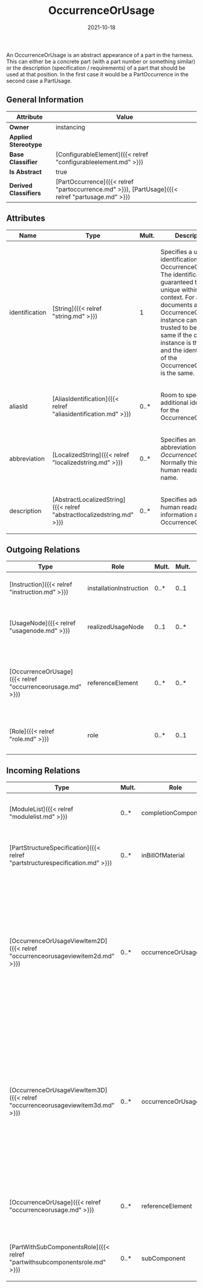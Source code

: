 ﻿---
title: OccurrenceOrUsage
toc: false
type: specs
date: "2021-10-18"
draft: false
specification: VEC
version: 1.2.1
documentType: "Recommendation"
elementType: Class
classes:
  - OccurrenceOrUsage
menu_name: vec-1.2.1
---
<p> An OccurrenceOrUsage is an abstract appearance of a part in the harness. This can either be a concrete part (with a part number or something similar) or the description (specification / requirements) of a part that should be used at that position. In the first case it would be a PartOccurrence in the second case a PartUsage.      </p>

## General Information

| Attribute               | Value |
|-------------------------|-------|
| **Owner**               | instancing |
| **Applied Stereotype**  |   |
| **Base Classifier**     | [ConfigurableElement]({{< relref "configurableelement.md" >}})<br/>  |
| **Is Abstract**         | true |
| **Derived Classifiers** | [PartOccurrence]({{< relref "partoccurrence.md" >}}), [PartUsage]({{< relref "partusage.md" >}}) |

## Attributes
|  Name  |  Type  |  Mult.  |  Description  |  Owning Classifier  |
|--------|--------|---------|---------------|--------------|
|identification | [String]({{< relref "string.md" >}}) | 1 | <p> Specifies a unique identification of the OccurrenceOrUsage. The identification is guaranteed to be unique within the context. For all VEC-documents an OccurrenceOrUsage-instance can be trusted to be the same if the context-instance is the same and the identification of the OccurrenceOrUsage is the same.      </p> | [OccurrenceOrUsage]({{< relref "occurrenceorusage.md" >}}) |
|aliasId | [AliasIdentification]({{< relref "aliasidentification.md" >}}) | 0..* | <p> Room to specify additional identifiers for the OccurrenceOrUsage.      </p> | [OccurrenceOrUsage]({{< relref "occurrenceorusage.md" >}}) |
|abbreviation | [LocalizedString]({{< relref "localizedstring.md" >}}) | 0..* | <p> Specifies an abbreviation of the <i>OccurrenceOrUsage</i>. Normally this a human readable short name.      </p> | [OccurrenceOrUsage]({{< relref "occurrenceorusage.md" >}}) |
|description | [AbstractLocalizedString]({{< relref "abstractlocalizedstring.md" >}}) | 0..* | <p> Specifies additional, human readable information about the OccurrenceOrUsage.      </p> | [OccurrenceOrUsage]({{< relref "occurrenceorusage.md" >}}) |

## Outgoing Relations
|    Type  |   Role   |   Mult.   |   Mult.   |   Description   |
|----------|----------|-----------|-----------|-----------------|
| [Instruction]({{< relref "instruction.md" >}}) | installationInstruction | 0..* | 0..1 | Room to specify InstallationInstruction(s) for the OccurrenceOrUsage. |
| [UsageNode]({{< relref "usagenode.md" >}}) | realizedUsageNode | 0..1 | 0..* | <p> References the <i>UsageNode</i> that is realized by this <i>OccurrenceOrUsage</i>.      </p> |
| [OccurrenceOrUsage]({{< relref "occurrenceorusage.md" >}}) | referenceElement | 0..* | 0..* | <p> References the <i>OccurrenceOrUsage</i> for which this <i>OccurrenceOrUsage</i> is an accessory /&#160;supplementary component.      </p> |
| [Role]({{< relref "role.md" >}}) | role | 0..* | 0..1 | <p> Specifies the different roles of the OccurrenceOrUsage.      </p> |
##  Incoming Relations
|    Type  |   Mult.  |   Role    |   Mult.   |   Description  |
|----------|----------|-----------|-----------|----------------|
| [ModuleList]({{< relref "modulelist.md" >}}) | 0..* | completionComponents | 1..* | References the components that are used as completion, if any of the Modules in the ModuleList appears in a configuration. |
| [PartStructureSpecification]({{< relref "partstructurespecification.md" >}}) | 0..* | inBillOfMaterial | 0..* | <p> References the PartOccurrences that are building the bill of material of a composite part.      </p> |
| [OccurrenceOrUsageViewItem2D]({{< relref "occurrenceorusageviewitem2d.md" >}}) | 0..* | occurrenceOrUsage | 0..* | <p> Specifies the <i>OccurrenceOrUsages</i> which are represented by the view item.      </p>      <p> <b>Important: </b>To use one <i>OccurenceOrUsageViewItem</i> for multiple <i>OccurrenceOrUsages </i>is only valid, if the referenced items are true alternatives to each other. That means, they must have an identical placement, the geometrical models used for each item must be substitutable and the item must be mutually exclusive to each other.      </p> |
| [OccurrenceOrUsageViewItem3D]({{< relref "occurrenceorusageviewitem3d.md" >}}) | 0..* | occurrenceOrUsage | 0..* | <p> Specifies the <i>OccurrenceOrUsages</i> which are represented by the view item.      </p>      <p> <b>Important: </b>To use one <i>OccurenceOrUsageViewItem</i> for multiple <i>OccurrenceOrUsages </i>is only valid, if the referenced items are true alternatives to each other. That means, they must have an identical placement, the geometrical models used for each item must be substitutable and the item must be mutually exclusive to each other.      </p> |
| [OccurrenceOrUsage]({{< relref "occurrenceorusage.md" >}}) | 0..* | referenceElement | 0..* | <p> References the <i>OccurrenceOrUsage</i> for which this <i>OccurrenceOrUsage</i> is an accessory /&#160;supplementary component.      </p> |
| [PartWithSubComponentsRole]({{< relref "partwithsubcomponentsrole.md" >}}) | 0..* | subComponent | 0..* | <p> References the subcomponents that belong to this instance of a PartWithSubComponents.      </p> |
